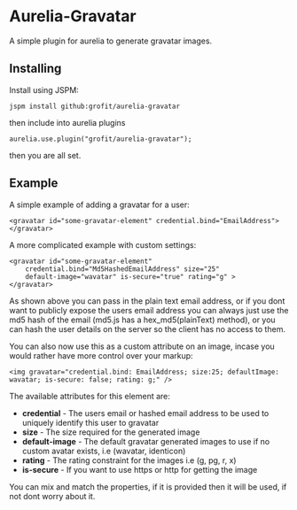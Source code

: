 # Aurelia-Gravatar

A simple plugin for aurelia to generate gravatar images.

## Installing

Install using JSPM:

`jspm install github:grofit/aurelia-gravatar`

then include into aurelia plugins

`aurelia.use.plugin("grofit/aurelia-gravatar");`

then you are all set.

## Example

A simple example of adding a gravatar for a user:
```
<gravatar id="some-gravatar-element" credential.bind="EmailAddress"></gravatar> 
```

A more complicated example with custom settings:
```
<gravatar id="some-gravatar-element" 
    credential.bind="Md5HashedEmailAddress" size="25" 
    default-image="wavatar" is-secure="true" rating="g" >
</gravatar>
```

As shown above you can pass in the plain text email address, or if you dont want to publicly expose the users email address you can always just use the md5 hash of the email (md5.js has a hex_md5(plainText) method), or you can hash the user details on the server so the client has no access to them.

You can also now use this as a custom attribute on an image, incase you would rather have more control over your markup:

```
<img gravatar="credential.bind: EmailAddress; size:25; defaultImage: wavatar; is-secure: false; rating: g;" />
```

The available attributes for this element are:

* **credential** - The users email or hashed email address to be used to uniquely identify this user to gravatar
* **size** - The size required for the generated image
* **default-image** - The default gravatar generated images to use if no custom avatar exists, i.e (wavatar, identicon)
* **rating** - The rating constraint for the images i.e (g, pg, r, x)
* **is-secure** - If you want to use https or http for getting the image

You can mix and match the properties, if it is provided then it will be used, if not dont worry about it.
